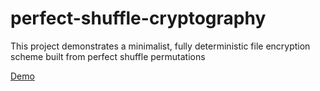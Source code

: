 # perfect-shuffle-cryptography
This project demonstrates a minimalist, fully deterministic file encryption scheme built from perfect shuffle permutations

[Demo](https://xcont.com/shuffle_text/shuffle_text.html)
